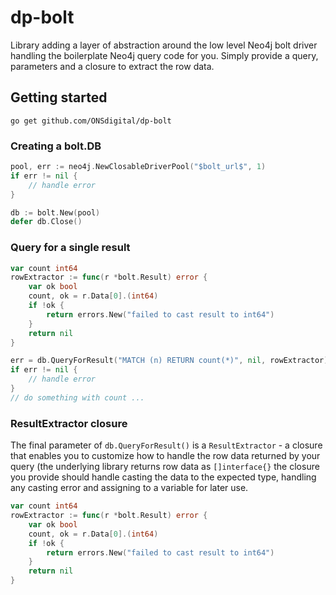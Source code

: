 # dp-bolt
Library adding a layer of abstraction around the low level Neo4j bolt driver handling the boilerplate Neo4j query code
 for you. Simply provide a query, parameters and a closure to extract the row data.
 
## Getting started
`go get github.com/ONSdigital/dp-bolt`

### Creating a bolt.DB
```go
pool, err := neo4j.NewClosableDriverPool("$bolt_url$", 1)
if err != nil {
	// handle error
}

db := bolt.New(pool)
defer db.Close()
```

### Query for a single result
```go
var count int64
rowExtractor := func(r *bolt.Result) error {
    var ok bool
    count, ok = r.Data[0].(int64)
    if !ok {
        return errors.New("failed to cast result to int64")
    }
    return nil
}

err = db.QueryForResult("MATCH (n) RETURN count(*)", nil, rowExtractor)
if err != nil {
    // handle error
}
// do something with count ...
```

### ResultExtractor closure
The final parameter of `db.QueryForResult()` is a `ResultExtractor` - a closure that enables you to customize how to 
handle the row data returned by your query (the underlying library returns row data as `[]interface{}` the closure you provide should handle casting the data to the expected type, handling any casting error and assigning to a variable for later use.
```go
var count int64
rowExtractor := func(r *bolt.Result) error {
    var ok bool
    count, ok = r.Data[0].(int64)
    if !ok {
        return errors.New("failed to cast result to int64")
    }
    return nil
}
```
